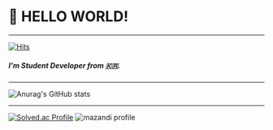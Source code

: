 # 👋 HELLO WORLD!
___
[![Hits](https://hits.seeyoufarm.com/api/count/incr/badge.svg?url=https%3A%2F%2Fgithub.com%2FFandPROG&count_bg=%2379C83D&title_bg=%23555555&icon=&icon_color=%23E7E7E7&title=hits&edge_flat=false)](https://hits.seeyoufarm.com) 
##### I'm Student Developer from 🇰🇷.
___
![Anurag's GitHub stats](https://github-readme-stats.vercel.app/api?username=FandPROG&show_icons=true&theme=dark)
___
[![Solved.ac Profile](http://mazassumnida.wtf/api/v2/generate_badge?boj=2_j)](https://solved.ac/2_j/)
![mazandi profile](http://mazandi.herokuapp.com/api?handle=2_j&theme=warm)
